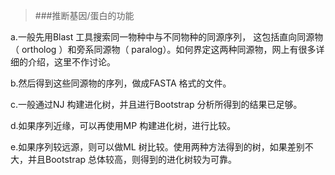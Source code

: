 >###推断基因/蛋白的功能

a.一般先用Blast 工具搜索同一物种中与不同物种的同源序列， 这包括直向同源物（ ortholog ）和旁系同源物（ paralog）。如何界定这两种同源物，网上有很多详细的介绍，这里不作讨论。

b.然后得到这些同源物的序列，做成FASTA 格式的文件。

c.一般通过NJ 构建进化树，并且进行Bootstrap 分析所得到的结果已足够。

d.如果序列近缘，可以再使用MP 构建进化树，进行比较。

e.如果序列较远源，则可以做ML 树比较。使用两种方法得到的树，如果差别不大，并且Bootstrap 总体较高，则得到的进化树较为可靠。

